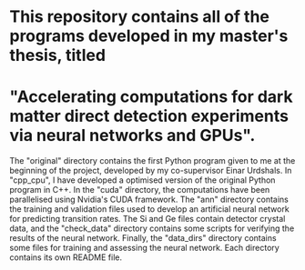 # This repository contains all of the programs developed in my master's thesis, titled
# "Accelerating computations for dark matter direct detection experiments via neural networks and GPUs".

The "original" directory contains the first Python program given to me at the beginning of the project,
developed by my co-supervisor Einar Urdshals. In "cpp_cpu", I have developed a optimised version of
the original Python program in C++. In the "cuda" directory, the computations have been parallelised using
Nvidia's CUDA framework. The "ann" directory contains the training and validation files used to
develop an artificial neural network for predicting transition rates. The Si and Ge files contain
detector crystal data, and the "check_data" directory contains some scripts for verifying the results
of the neural network. Finally, the "data_dirs" directory contains some files for training and assessing
the neural network. Each directory contains its own README file.

